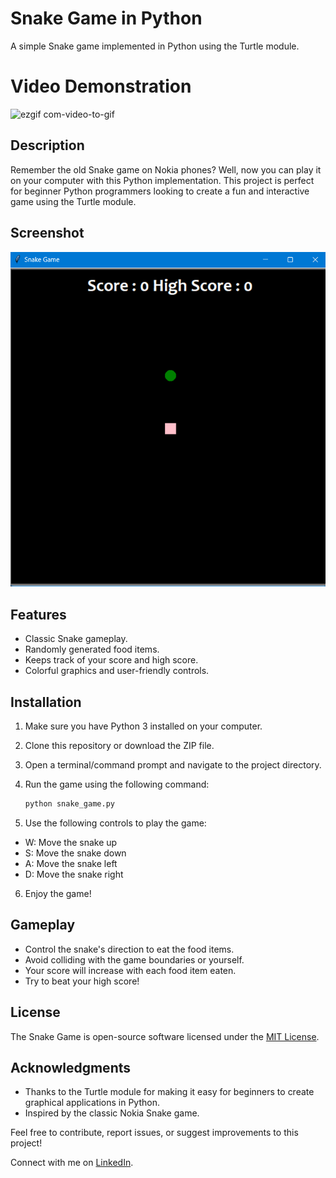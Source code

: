 # Snake Game in Python

A simple Snake game implemented in Python using the Turtle module.

# Video Demonstration

![ezgif com-video-to-gif](https://github.com/olonisakindavid/CodeAlpha_Snake_Game/assets/66315270/bc6140bf-27c4-4584-8641-4a34f8040c34)

## Description

Remember the old Snake game on Nokia phones? Well, now you can play it on your computer with this Python implementation. This project is perfect for beginner Python programmers looking to create a fun and interactive game using the Turtle module.

## Screenshot

![Snake Game](snake%20game.png)

## Features

- Classic Snake gameplay.
- Randomly generated food items.
- Keeps track of your score and high score.
- Colorful graphics and user-friendly controls.

## Installation

1. Make sure you have Python 3 installed on your computer.
2. Clone this repository or download the ZIP file.
3. Open a terminal/command prompt and navigate to the project directory.
4. Run the game using the following command:

   ```bash
   python snake_game.py
   ```

5. Use the following controls to play the game:

- W: Move the snake up
- S: Move the snake down
- A: Move the snake left
- D: Move the snake right

6. Enjoy the game!

## Gameplay

- Control the snake's direction to eat the food items.
- Avoid colliding with the game boundaries or yourself.
- Your score will increase with each food item eaten.
- Try to beat your high score!

## License

The Snake Game is open-source software licensed under the [MIT License](https://opensource.org/licenses/MIT).

## Acknowledgments

- Thanks to the Turtle module for making it easy for beginners to create graphical applications in Python.
- Inspired by the classic Nokia Snake game.

Feel free to contribute, report issues, or suggest improvements to this project!

Connect with me on [LinkedIn](https://www.linkedin.com/in/olonisakin-david).

